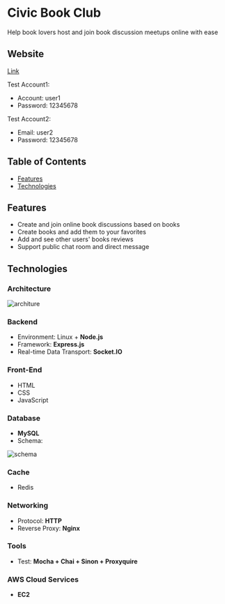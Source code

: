 # Civic Book Club
Help book lovers host and join book discussion meetups online with ease

## Website 
[Link](https://civicbookclub.com/)

Test Account1:
* Account: user1
* Password: 12345678

Test Account2:
* Email: user2
* Password: 12345678

## Table of Contents
* [Features](#Features)
* [Technologies](#Technologies)

## Features
* Create and join online book discussions based on books
* Create books and add them to your favorites
* Add and see other users' books reviews
* Support public chat room and direct message


## Technologies
### Architecture
![architure](https://i.imgur.com/s0zZ6cS.png)

### Backend
* Environment: Linux + **Node.js**
* Framework: **Express.js**
* Real-time Data Transport: **Socket.IO**

### Front-End 
* HTML
* CSS
* JavaScript

### Database
* **MySQL**
* Schema: 

![schema](https://i.imgur.com/D5q5kMI.png)


### Cache
* Redis

### Networking
* Protocol: **HTTP**
* Reverse Proxy: **Nginx**

### Tools
* Test: **Mocha + Chai + Sinon + Proxyquire**

### AWS Cloud Services
* **EC2**
